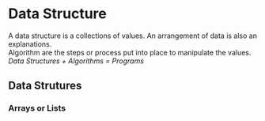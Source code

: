 # Data Structure

A data structure is a collections of values. An arrangement of data is also an explanations.  
Algorithm are the steps or process put into place to manipulate the values.  
*Data Structures + Algorithms = Programs*

## Data Strutures

### Arrays or Lists